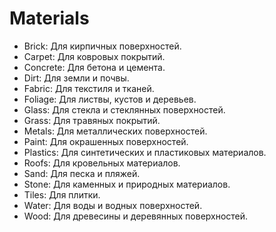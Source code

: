 # Materials
- Brick: Для кирпичных поверхностей.
- Carpet: Для ковровых покрытий.
- Concrete: Для бетона и цемента.
- Dirt: Для земли и почвы.
- Fabric: Для текстиля и тканей.
- Foliage: Для листвы, кустов и деревьев.
- Glass: Для стекла и стеклянных поверхностей.
- Grass: Для травяных покрытий.
- Metals: Для металлических поверхностей.
- Paint: Для окрашенных поверхностей.
- Plastics: Для синтетических и пластиковых материалов.
- Roofs: Для кровельных материалов.
- Sand: Для песка и пляжей.
- Stone: Для каменных и природных материалов.
- Tiles: Для плитки.
- Water: Для воды и водных поверхностей.
- Wood: Для древесины и деревянных поверхностей.
